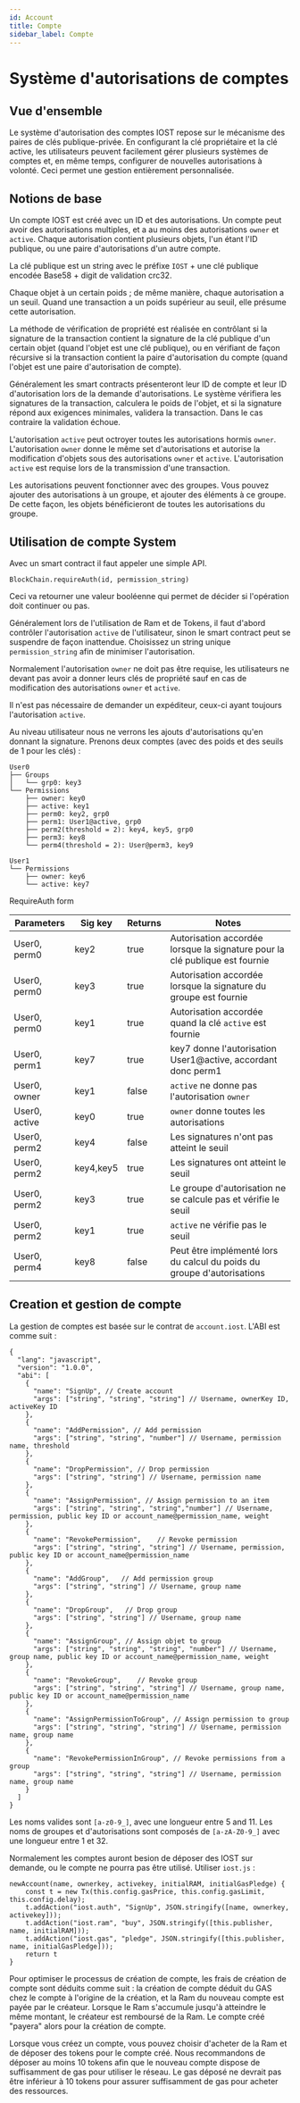 ```yaml
---
id: Account
title: Compte
sidebar_label: Compte
---
```



# Système d'autorisations de comptes

## Vue d'ensemble

Le système d'autorisation des comptes IOST repose sur le mécanisme des paires de clés publique-privée. En configurant la clé propriétaire et la clé active, les utilisateurs peuvent facilement gérer plusieurs systèmes de comptes et, en même temps, configurer de nouvelles autorisations à volonté. Ceci permet une gestion entièrement personnalisée.

## Notions de base

Un compte IOST est créé avec un ID et des autorisations. Un compte peut avoir des autorisations multiples, et a au moins des autorisations `owner` et `active`. Chaque autorisation contient plusieurs objets, l'un étant l'ID publique, ou une paire d'autorisations d'un autre compte.

La clé publique est un string avec le préfixe `IOST` + une clé publique encodée Base58 + digit de validation crc32.

Chaque objet à un certain poids ; de même manière, chaque autorisation a un seuil. Quand une transaction a un poids supérieur au seuil, elle présume cette autorisation.

La méthode de vérification de propriété est réalisée en contrôlant si la signature de la transaction contient la signature de la clé publique d'un certain objet (quand l'objet est une clé publique), ou en vérifiant de façon récursive si la transaction contient la paire d'autorisation du compte (quand l'objet est une paire d'autorisation de compte).

Généralement les smart contracts présenteront leur ID de compte et leur ID d'autorisation lors de la demande d'autorisations. Le système vérifiera les signatures de la transaction, calculera le poids de l'objet, et si la signature répond aux exigences minimales, validera la transaction. Dans le cas contraire la validation échoue.

L'autorisation `active` peut octroyer toutes les autorisations hormis `owner`. L'autorisation `owner` donne le même set d'autorisations et autorise la modification d'objets sous des autorisations `owner` et `active`. L'autorisation `active` est requise lors de la transmission d'une transaction.

Les autorisations peuvent fonctionner avec des groupes. Vous pouvez ajouter des autorisations à un groupe, et ajouter des éléments à ce groupe. De cette façon, les objets bénéficieront de toutes les autorisations du groupe.

## Utilisation de compte System

Avec un smart contract il faut appeler une simple API.

```
BlockChain.requireAuth(id, permission_string)
```

Ceci va retourner une valeur booléenne qui permet de décider si l'opération doit continuer ou pas.

Généralement lors de l'utilisation de Ram et de Tokens, il faut d'abord contrôler l'autorisation `active` de l'utilisateur, sinon le smart contract peut se suspendre de façon inattendue. Choisissez un string unique `permission_string` afin de minimiser l'autorisation.

Normalement l'autorisation  `owner` ne doit pas être requise, les utilisateurs ne devant pas avoir a donner leurs clés de propriété sauf en cas de modification des autorisations `owner` et `active`.

Il n'est pas nécessaire de demander un expéditeur, ceux-ci ayant toujours l'autorisation `active`.

Au niveau utilisateur nous ne verrons les ajouts d'autorisations qu'en donnant la signature. Prenons deux comptes (avec des poids et des seuils de 1 pour les clés) :

```
User0
├── Groups
│   └── grp0: key3
└── Permissions
    ├── owner: key0
    ├── active: key1
    ├── perm0: key2, grp0
    ├── perm1: User1@active, grp0
    ├── perm2(threshold = 2): key4, key5, grp0
    ├── perm3: key8
    └── perm4(threshold = 2): User@perm3, key9

User1
└── Permissions
    ├── owner: key6
    └── active: key7
```

RequireAuth form

Parameters	|Sig key	  |Returns    |Notes
-----	      |----				|------	    |-------
User0, perm0		|key2			|true			|Autorisation accordée lorsque la signature pour la clé publique est fournie
User0, perm0		|key3			|true			|Autorisation accordée lorsque la signature du groupe est fournie
User0, perm0		|key1			|true			|Autorisation accordée quand la clé `active` est fournie
User0, perm1		|key7			|true			|key7 donne l'autorisation User1@active, accordant donc perm1
User0, owner		|key1			|false		|`active` ne donne pas l'autorisation `owner`
User0, active		|key0			|true			|`owner` donne toutes les autorisations
User0, perm2		|key4			|false		|Les signatures n'ont pas atteint le seuil
User0, perm2		|key4,key5	|true			|Les signatures ont atteint le seuil
User0, perm2		|key3			|true			|Le groupe d'autorisation ne se calcule pas et vérifie le seuil
User0, perm2		|key1			|true			|`active` ne vérifie pas le seuil
User0, perm4		|key8			|false		|Peut être implémenté lors du calcul du poids du groupe d'autorisations

## Creation et gestion de compte

La gestion de comptes est basée sur le contrat de `account.iost`. L'ABI est comme suit :

```
{
  "lang": "javascript",
  "version": "1.0.0",
  "abi": [
    {
      "name": "SignUp", // Create account
      "args": ["string", "string", "string"] // Username, ownerKey ID, activeKey ID
    },
    {
      "name": "AddPermission", // Add permission
      "args": ["string", "string", "number"] // Username, permission name, threshold
    },
    {
      "name": "DropPermission", // Drop permission
      "args": ["string", "string"] // Username, permission name
    },
    {
      "name": "AssignPermission", // Assign permission to an item
      "args": ["string", "string", "string","number"] // Username, permission, public key ID or account_name@permission_name, weight
    },
    {
      "name": "RevokePermission",    // Revoke permission
      "args": ["string", "string", "string"] // Username, permission, public key ID or account_name@permission_name
    },
    {
      "name": "AddGroup",   // Add permission group
      "args": ["string", "string"] // Username, group name
    },
    {
      "name": "DropGroup",   // Drop group
      "args": ["string", "string"] // Username, group name
    },
    {
      "name": "AssignGroup", // Assign objet to group
      "args": ["string", "string", "string", "number"] // Username, group name, public key ID or account_name@permission_name, weight
    },
    {
      "name": "RevokeGroup",    // Revoke group
      "args": ["string", "string", "string"] // Username, group name, public key ID or account_name@permission_name
    },
    {
      "name": "AssignPermissionToGroup", // Assign permission to group
      "args": ["string", "string", "string"] // Username, permission name, group name
    },
    {
      "name": "RevokePermissionInGroup", // Revoke permissions from a group
      "args": ["string", "string", "string"] // Username, permission name, group name
    }
  ]
}
```

Les noms valides sont `[a-z0-9_]`, avec une longueur entre 5 and 11. Les noms de groupes et d'autorisations sont composés de `[a-zA-Z0-9_]` avec une longueur entre 1 et 32.

Normalement les comptes auront besion de déposer des IOST sur demande, ou le compte ne pourra pas être utilisé. Utiliser `iost.js` :

```
newAccount(name, ownerkey, activekey, initialRAM, initialGasPledge) {
    const t = new Tx(this.config.gasPrice, this.config.gasLimit, this.config.delay);
    t.addAction("iost.auth", "SignUp", JSON.stringify([name, ownerkey, activekey]));
    t.addAction("iost.ram", "buy", JSON.stringify([this.publisher, name, initialRAM]));
    t.addAction("iost.gas", "pledge", JSON.stringify([this.publisher, name, initialGasPledge]));
    return t
}
```

Pour optimiser le processus de création de compte, les frais de création de compte sont déduits comme suit : la création de compte déduit du GAS chez le compte à l'origine de la création, et la Ram du nouveau compte est payée par le créateur. Lorsque le Ram s'accumule jusqu'à atteindre le même montant, le créateur est remboursé de la Ram. Le compte créé "payera" alors pour la création de compte.

Lorsque vous créez un compte, vous pouvez choisir d'acheter de la Ram et de déposer des tokens pour le compte créé. Nous recommandons de déposer au moins 10 tokens afin que le nouveau compte dispose de suffisamment de gas pour utiliser le réseau. Le gas déposé ne devrait pas être inférieur à 10 tokens pour assurer suffisamment de gas pour acheter des ressources.
